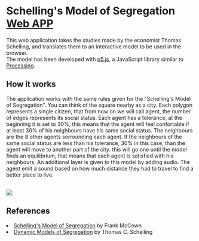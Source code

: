 <h1>Schelling's Model of Segregation <a href="https://Yyyyaaaannnnoooo.github.io/Schelling-s-Model-Of-Segregation/">Web APP</a></h1>
This web application takes the studies made by the economist Thomas Schelling, and translates them to an interactive model to be used in the browser.
<br>
The model has been developed with <a href="https://p5js.org">p5.js</a>, a JavaScript library similar to <a href="https://processing.org">Processing</a>.
<h2>How it works</h2>
The application works with the same rules given for the "Schelling's Model of Segregation". You can think of the square nearby as a city. Each polygon represents a single citizen, that from now on we will call agent, the number of edges represents its social status. Each agent has a tolerance, at the beginning it is set to 30%, this means that the agent will feel confortable if at least 30% of his neighbours have his same social status. The neighbours are the 8 other agents sorrounding each agent. If the neighbours of the same social status are less than his tolerance, 30% in this case, than the agent will move to another part of the city. this will go one until the model finds an equilibrium, that means that each agent is satisfied with his neighbours.
An additional layer is given to this model by adding audio. The agent emit a sound based on how much distance they had to travel to find a better place to live.
<br><br>
<p>
  <img src="https://user-images.githubusercontent.com/17408277/31388131-4de53844-adcd-11e7-8d40-bd9f60be120a.png"/>
<p>
<h2>References</h2>
<li><a href="http://nifty.stanford.edu/2014/mccown-schelling-model-segregation/">Schelling's Model of Segregation</a> by Frank McCown</li>
<li><a href="https://www.stat.berkeley.edu/~aldous/157/Papers/Schelling_Seg_Models.pdf">Dynamic Models of Segregation</a> by Thomas C. Schelling</li>


